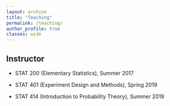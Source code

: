 ```yaml
---
layout: archive
title: "Teaching"
permalink: /teaching/
author_profile: true
classes: wide
---
```


## Instructor

  - STAT 200 (Elementary Statistics), Summer 2017

  - STAT 401 (Experiment Design and Methods), Spring 2019

  - STAT 414 (Introduction to Probability Theory), Summer 2019
  